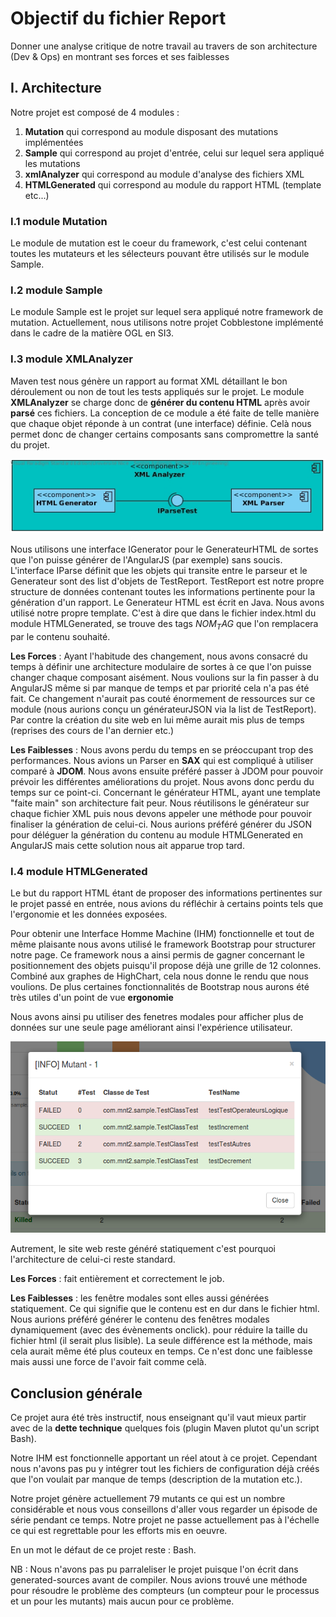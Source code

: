 # Objectif du fichier Report

Donner une analyse critique de notre travail au travers de son architecture (Dev & Ops) en montrant ses forces et ses faiblesses

## I. Architecture

Notre projet est composé de 4 modules :

1. **Mutation** qui correspond au module disposant des mutations implémentées
2. **Sample** qui correspond au projet d'entrée, celui sur lequel sera appliqué les mutations
3. **xmlAnalyzer** qui correspond au module d'analyse des fichiers XML
4. **HTMLGenerated** qui correspond au module du rapport HTML (template etc...)

### I.1 module Mutation

Le module de mutation est le coeur du framework, c'est celui contenant toutes les mutateurs et les sélecteurs pouvant être
utilisés sur le module Sample.


### I.2 module Sample

Le module Sample est le projet sur lequel sera appliqué notre framework de mutation. Actuellement, nous utilisons notre 
projet Cobblestone implémenté dans le cadre de la matière OGL en SI3.

### I.3 module XMLAnalyzer

Maven test nous génère un rapport au format XML détaillant le bon déroulement ou non de tout les tests appliqués sur le projet.
Le module **XMLAnalyzer** se charge donc de **générer du contenu HTML** après avoir **parsé** ces fichiers. La conception de
ce module a été faite de telle manière que chaque objet réponde à un contrat (une interface) définie. Celà nous permet donc
de changer certains composants sans compromettre la santé du projet.

![fenetreModale](./Ressources/images/CompoHTML.jpg)

Nous utilisons une interface IGenerator pour le GenerateurHTML de sortes que l'on puisse générer de l'AngularJS (par exemple)
sans soucis. L'interface IParse définit que les objets qui transite entre le parseur et le Generateur sont des list d'objets
de TestReport. TestReport est notre propre structure de données contenant toutes les informations pertinente pour la génération
d'un rapport. Le Generateur HTML est écrit en Java. Nous avons utilisé notre propre template. C'est à dire que dans le fichier
index.html du module HTMLGenerated, se trouve des tags $NOM_TAG$ que l'on remplacera par le contenu souhaité. 


**Les Forces** : Ayant l'habitude des changement, nous avons consacré du temps à définir une architecture
modulaire de sortes à ce que l'on puisse changer chaque composant aisément. Nous voulions sur la fin passer à du AngularJS même si
par manque de temps et par priorité cela n'a pas été fait. Ce changement n'aurait pas couté énormement de ressources sur ce module (nous aurions
conçu un générateurJSON via la list de TestReport).
Par contre la création du site web en lui même aurait mis plus de temps (reprises des cours de l'an dernier etc.)


**Les Faiblesses** : Nous avons perdu du temps en se préoccupant trop des performances. Nous avions un Parser en **SAX** qui est
compliqué à utiliser comparé à **JDOM**. Nous avons ensuite préféré passer à JDOM pour pouvoir prévoir les différentes améliorations du projet.
Nous avons donc perdu du temps sur ce point-ci. Concernant le générateur HTML, ayant une template "faite main" son architecture fait peur.
Nous réutilisons le générateur sur chaque fichier XML puis nous devons appeler une méthode pour pouvoir finaliser la génération de celui-ci.
Nous aurions préféré générer du JSON pour déléguer la génération du contenu au module HTMLGenerated en AngularJS mais cette
solution nous ait apparue trop tard.

### I.4 module HTMLGenerated

Le but du rapport HTML étant de proposer des informations pertinentes sur le projet passé en entrée, nous avions du
réfléchir à certains points tels que l'ergonomie et les données exposées. 


Pour obtenir une Interface Homme Machine (IHM) fonctionnelle et tout de même plaisante nous avons utilisé le framework
Bootstrap pour structurer notre page. Ce framework nous a ainsi permis de gagner concernant le positionnement des objets
puisqu'il propose déjà une grille de 12 colonnes. Combiné aux graphes de HighChart, cela nous donne le rendu que nous voulions.
De plus certaines fonctionnalités de Bootstrap nous aurons été très utiles d'un point de vue **ergonomie**

Nous avons ainsi pu utiliser des fenetres modales pour afficher plus de données sur une seule page améliorant ainsi
l'expérience utilisateur.

![fenetreModale](./Ressources/images/fenetreModale.png)

Autrement, le site web reste généré statiquement c'est pourquoi l'architecture de celui-ci reste standard.



**Les Forces** : fait entièrement et correctement le job.


**Les Faiblesses** : les fenêtre modales sont elles aussi générées statiquement. Ce qui signifie que le contenu est en dur
dans le fichier html. Nous aurions préféré générer le contenu des fenêtres modales dynamiquement (avec des évènements onclick).
pour réduire la taille du fichier html (il serait plus lisible). La seule différence est la méthode, mais cela aurait même été plus
couteux en temps. Ce n'est donc une faiblesse mais aussi une force de l'avoir fait comme celà.



## Conclusion générale

Ce projet aura été très instructif, nous enseignant qu'il vaut mieux partir avec de la **dette technique** quelques fois 
(plugin Maven plutot qu'un script Bash).

Notre IHM est fonctionnelle apportant un réel atout à ce projet. Cependant nous n'avons pas pu y intégrer tout les fichiers
de configuration déjà créés que l'on voulait par manque de temps (description de la mutation etc.).

Notre projet génère actuellement 79 mutants ce qui est un nombre considérable et nous vous conseillons d'aller vous regarder
un épisode de série pendant ce temps. Notre projet ne passe actuellement pas à l'échelle ce qui est regrettable pour les
efforts mis en oeuvre.

En un mot le défaut de ce projet reste : Bash.

NB : Nous n'avons pas pu parraleliser le projet puisque l'on écrit dans generated-sources avant de compiler. Nous avions trouvé
une méthode pour résoudre le problème des compteurs (un compteur pour le processus et un pour les mutants) mais aucun pour ce
problème.